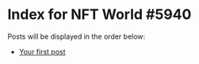 # Index for NFT World #5940
Posts will be displayed in the order below:

- [Your first post](./001-first.md)


